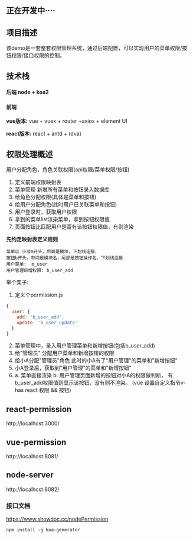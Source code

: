 
## 正在开发中····
## 项目描述
   该demo是一套整套权限管理系统，通过后端配置，可以实现用户的菜单权限/按钮权限/接口权限的控制。

  
## 技术栈
#### 后端 node + koa2   
#### 前端

**vue版本:** vue + vuex + router +axios + element UI


**react版本:** react + antd + (dva)

## 权限处理概述
 
用户分配角色，角色关联权限(api权限/菜单权限/按钮)
1. 定义前端权限映射表
2. 菜单管理 新增所有菜单和按钮录入数据库
3. 给角色分配权限(具体是菜单和按钮)
4. 给用户分配角色(此时用户已关联菜单和按钮)
5. 用户登录时，获取用户权限
6. 拿到的菜单list渲染菜单，拿到按钮权限值
7. 页面按钮比匹配用户是否有该按钮权限值，有则渲染

**先约定映射表定义规则**

    菜单以 小写m开头，后面是模块，下划线连接，
    按钮b开头，中间是模块名，尾部是按钮操作名。下划线连接
    用户菜单:  m_user
    用户管理新增权限: b_user_add
    
举个栗子:


1.  定义个permission.js
```js
{
  user: {
    add: 'b_user_add',
    update: 'b_user_update'
  }
}
```  
2. 菜单管理中，录入用户管理菜单和新增按钮(包括b_user_add)
3. 给"管理员" 分配用户菜单和新增按钮的权限
4. 给小A分配"管理员"角色
此时的小A有了"用户管理"的菜单和"新增按钮"
5. 小A登录后，获取到"用户管理"的菜单和"新增按钮"
6. 
    a. 菜单直接渲染
    b. 用户管理页面新增的按钮对小A的权限做判断，
    有b_user_add权限值则显示该按钮，没有则不渲染。
 (vue 设置自定义指令v-has  react  权限 && 按钮)   

 
## react-permission

http://localhost:3000/

## vue-permission

http://localhost:8081/

## node-server

http://localhost:8082/

### 接口文档
https://www.showdoc.cc/nodePermission

`npm install -g koa-generator`




